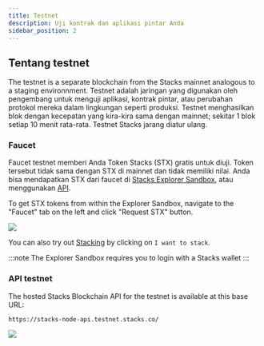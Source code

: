 ```yaml
---
title: Testnet
description: Uji kontrak dan aplikasi pintar Anda
sidebar_position: 2
---
```


## Tentang testnet

The testnet is a separate blockchain from the Stacks mainnet analogous to a staging environnment. Testnet adalah jaringan yang digunakan oleh pengembang untuk menguji aplikasi, kontrak pintar, atau perubahan protokol mereka dalam lingkungan seperti produksi. Testnet menghasilkan blok dengan kecepatan yang kira-kira sama dengan mainnet; sekitar 1 blok setiap 10 menit rata-rata. Testnet Stacks jarang diatur ulang.

### Faucet

Faucet testnet memberi Anda Token Stacks (STX) gratis untuk diuji. Token tersebut tidak sama dengan STX di mainnet dan tidak memiliki nilai. Anda bisa mendapatkan STX dari faucet di [Stacks Explorer Sandbox](https://explorer.stacks.co/sandbox/faucet?chain=testnet), atau menggunakan [API](https://docs.hiro.so/api#tag/Faucets).

To get STX tokens from within the Explorer Sandbox, navigate to the "Faucet" tab on the left and click "Request STX" button.

![](/img/stx_faucet.png)

You can also try out [Stacking](stacking) by clicking on `I want to stack`.

:::note
The Explorer Sandbox requires you to login with a Stacks wallet
:::

### API testnet

The hosted Stacks Blockchain API for the testnet is available at this base URL:

```shell
https://stacks-node-api.testnet.stacks.co/
```

![](/img/api_testnet_status.png)